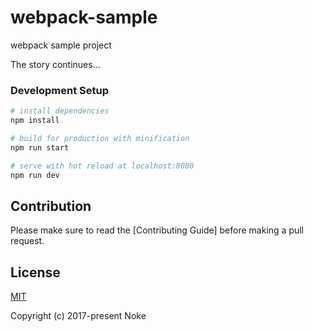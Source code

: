 # webpack-sample
webpack sample project

The story continues...

### Development Setup
``` bash
# install dependencies
npm install

# build for production with minification
npm run start

# serve with hot reload at localhost:8080
npm run dev

```
## Contribution
Please make sure to read the [Contributing Guide] before making a pull request.

## License

[MIT](http://opensource.org/licenses/MIT)

Copyright (c) 2017-present Noke
